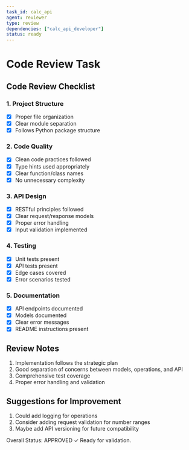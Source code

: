 ```yaml
---
task_id: calc_api
agent: reviewer
type: review
dependencies: ["calc_api_developer"]
status: ready
---
```


# Code Review Task

## Code Review Checklist

### 1. Project Structure
- [x] Proper file organization
- [x] Clear module separation
- [x] Follows Python package structure

### 2. Code Quality
- [x] Clean code practices followed
- [x] Type hints used appropriately
- [x] Clear function/class names
- [x] No unnecessary complexity

### 3. API Design
- [x] RESTful principles followed
- [x] Clear request/response models
- [x] Proper error handling
- [x] Input validation implemented

### 4. Testing
- [x] Unit tests present
- [x] API tests present
- [x] Edge cases covered
- [x] Error scenarios tested

### 5. Documentation
- [x] API endpoints documented
- [x] Models documented
- [x] Clear error messages
- [x] README instructions present

## Review Notes
1. Implementation follows the strategic plan
2. Good separation of concerns between models, operations, and API
3. Comprehensive test coverage
4. Proper error handling and validation

## Suggestions for Improvement
1. Could add logging for operations
2. Consider adding request validation for number ranges
3. Maybe add API versioning for future compatibility

Overall Status: APPROVED ✓
Ready for validation.